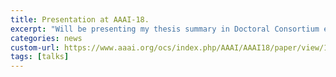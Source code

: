 ```yaml
---
title: Presentation at AAAI-18.
excerpt: "Will be presenting my thesis summary in Doctoral Consortium event at AAAI-18, New Orleans, USA."
categories: news
custom-url: https://www.aaai.org/ocs/index.php/AAAI/AAAI18/paper/view/16718/16427
tags: [talks]
---
```

